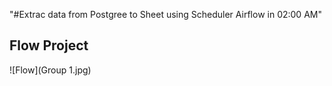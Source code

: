 "#Extrac data from Postgree to Sheet using Scheduler Airflow in 02:00 AM" 

## Flow Project
![Flow](Group 1.jpg)
